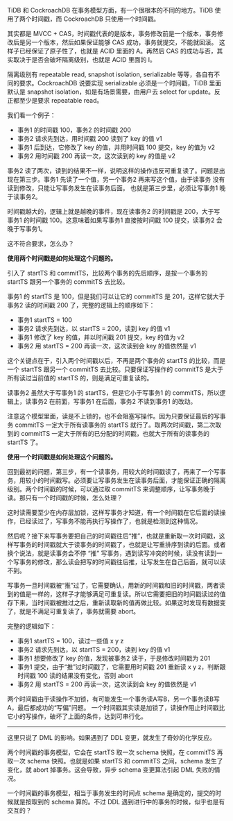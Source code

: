 TiDB 和 CockroachDB 在事务模型方面，有一个很根本的不同的地方。TiDB 使用了两个时间戳，而 CockroachDB 只使用一个时间戳。

其实都是 MVCC + CAS，时间戳代表的是版本，事务修改前是一个版本，事务修改后是另一个版本，然后如果保证能够 CAS 成功，事务就提交，不能就回滚。
这样子已经保证了原子性了，也就是 ACID 里面的 A。再然后 CAS 的成功与否，其实取决于是否会破坏隔离级别，也就是 ACID 里面的 I。

隔离级别有 repeatable read, snapshot isolation, serializable 等等，各自有不同的要求。CockroachDB 说要实现 serializable 必须是一个时间戳，TiDB 里面默认是 snapshot isolation，如是有场景需要，由用户去 select for update。反正都至少是要求 repeatable read。

我们看一个例子：

*	事务1 的时间戳 100，事务2 的时间戳 200
*	事务2 请求先到达，用时间戳 200 读到了 key 的值 v1
*	事务1 后到达，它修改了 key 的值，并用时间戳 100 提交，key 的值为 v2
*	事务2 用时间戳 200 再读一次，这次读到的 key 的值是 v2
	
事务2 读了两次，读到的结果不一样，说明这样的操作违反可重复读了。问题是出现在第三步。事务1 先读了一个值，另一个事务2 再来写这个值，由于读事务 没有读到修改，只能让写事务发生在读事务后面。
也就是第三步里，必须让写事务1 晚于读事务2。

时间戳越大的，逻辑上就是越晚的事件，现在读事务2 的时间戳是 200，大于写事务1 的时间戳 100。这意味着如果写事务1 直接按时间戳 100 提交，读事务2 会晚于写事务1。

这不符合要求，怎么办？

**使用两个时间戳是如何处理这个问题的。**

引入了 startTS 和 commitTS，比较两个事务的先后顺序，是按一个事务的 startTS 跟另一个事务的 commitTS 去比较。

事务1 的 startTS 是 100，但是我们可以让它的 commitTS 是 201，这样它就大于事务2 读的时间戳 200 了，完整的逻辑上的顺序如下：

*	事务1 startTS = 100
*	事务2 请求先到达，以 startTS = 200，读到 key 的值 v1
*	事务1 修改了 key 的值，并以时间戳 201 提交，key 的值为 v2
*	事务2 用 startTS = 200 再读一次，这次读到会 key 的值依然是 v1

这个关键点在于，引入两个时间戳以后，不再是两个事务的 startTS 的比较，而是一个 startTS 跟另一个 commitTS 去比较。只要保证写操作的 commitTS 是大于所有读过当前值的 startTS 的，则是满足可重复读的。

读事务2 虽然大于写事务1 的 startTS，但是它小于写事务1 的 commitTS，所以逻辑上，读事务2 在前面，写事务1 在后面，事务2 不读到事务1 的改动。

注意这个模型里面，读是不上锁的，也不会阻塞写操作。因为只要保证最后的写事务 commitTS 一定大于所有读事务的 startTS 就行了。取两次时间戳，第二次取到的 commitTS 一定大于所有的已分配的时间戳，也就大于所有的读事务的 startTS 了。

**使用一个时间戳是如何处理这个问题的。**

回到最初的问题，第三步，有一个读事务，用较大的时间戳读了，再来了一个写事务，用较小的时间戳写。必须要让写事务发生在读事务后面，才能保证正确的隔离级别。两个时间戳的时候，可以通过取 commitTS 来调整顺序，让写事务晚于读。那只有一个时间戳的时候，怎么处理？

这时读需要至少在内存层加锁，这样写事务才知道，有一个时间戳在它后面的读操作，已经读过了，写事务不能再执行写操作了，也就是检测到这种情况。

然后呢？接下来写事务要把自己的时间戳往后“推”，也就是重新取一次时间戳，这样写事务的时间戳就大于读事务的时间戳了，也就是让写重排序到读的后面。或者换个说法，就是读事务会不停 “推” 写事务，遇到读写冲突的时候，读没有读到一个写事务的修改，那么读会把写的时间戳往后推，让写发生在自己后面，就可以读不到。

写事务一旦时间戳被“推”过了，它需要确认，用新的时间戳和旧的时间戳，两者读到的值是一样的，这样子才能够满足可重复读。所以它需要把旧的时间戳读过的值存下来，当时间戳被推过之后，重新读取新的值再做比较。如果这时发现有数据变了，就是不满足可重复读了，事务就需要 abort。

完整的逻辑如下：

*	事务1 startTS = 100，读过一些值 x y z
*	事务2 请求先到达，以 startTS = 200，读到 key 的值 v1
*	事务1 想要修改了 key 的值，发现被事务2 读于，于是修改时间戳为 201
*	事务1 提交，由于“推”过时间戳了，它需要用时间戳 201 重新读 x y z，判断跟时间戳 100 读的结果没有变化，否则 abort
*	事务2 用 startTS = 200 再读一次，这次读到会 key 的值依然是 v1
	
两个时间戳由于读操作不加锁，有可能发生一个事务读A写B，另一个事务读B写A，最后都成功的“写偏”问题。
一个时间戳其实读是加锁了，读操作阻止时间戳比它小的写操作，破坏了上面的条件，达到可串行化。

------------------

这里只说了 DML 的影响。如果遇到了 DDL 变更，就发生了奇妙的化学反应。

两个时间戳的事务模型，它会在 startTS 取一次 schema 快照，在 commitTS 再取一次 schema 快照。也就是如果 startTS 和 commitTS 之间，schema 发生了变化，就 abort 掉事务。这会导致，异步 schema 变更算法引起 DML 失败的情况。

一个时间戳的事务模型，相当于事务发生的时间点 schema 是确定的，提交的时候就是按取到的 schema 算的。不过 DDL 遇到进行中的事务的时候，似乎也是有交互的？
